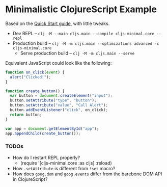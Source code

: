# Minimalistic ClojureScript Example

Based on the [Quick Start guide](https://clojurescript.org/guides/quick-start), with little tweaks.

- Dev REPL – `clj -M --main cljs.main --compile cljs-minimal.core --repl`
- Production build – `clj -M -m cljs.main --optimizations advanced -c cljs-minimal.core`
  - Serve production build – `clj -M -m cljs.main --serve`

Equivalent JavaScript could look like the following:

```js
function on_click(event) {
  alert("Clicked!");
}

function create_button() {
  var button = document.createElement("input");
  button.setAttribute("type", "button");
  button.setAttribute("value", "Call Alert");
  button.addEventListener("click", on_click);
  return button;
}

var app = document.getElementById("app");
app.appendChild(create_button());
```

### TODOs

- How do I restart REPL properly?
  - (require '[cljs-minimal.core :as cljs] :reload)
- How `.setAttribute` is different from `!set` macro?
- How does `goog.dom` and `goog.events` differ from the barebone DOM API in ClojureScript?
